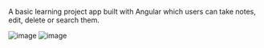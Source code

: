A basic learning project app built with Angular which users can take notes, edit, delete or search them.

![image](https://github.com/fkaragh/notes-application/assets/73664713/3191dbc9-7e73-478d-9cd1-343eb92281f5)
![image](https://github.com/fkaragh/notes-application/assets/73664713/495f0ac7-976f-4269-a257-05f7533bb187)

